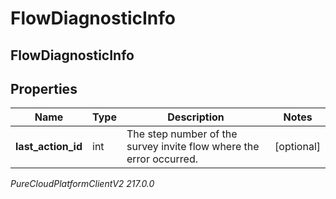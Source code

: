 # FlowDiagnosticInfo

## FlowDiagnosticInfo

## Properties

|Name | Type | Description | Notes|
|------------ | ------------- | ------------- | -------------|
| **last_action_id** | int | The step number of the survey invite flow where the error occurred. | [optional] |



_PureCloudPlatformClientV2 217.0.0_
